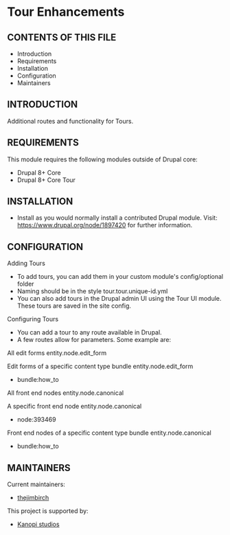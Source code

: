 # Tour Enhancements

CONTENTS OF THIS FILE
---------------------

 * Introduction
 * Requirements
 * Installation
 * Configuration
 * Maintainers


INTRODUCTION
------------

Additional routes and functionality for Tours.


REQUIREMENTS
------------

This module requires the following modules outside of Drupal core:

 * Drupal 8+ Core
 * Drupal 8+ Core Tour


INSTALLATION
------------

 * Install as you would normally install a contributed Drupal module. Visit:
   https://www.drupal.org/node/1897420 for further information.


CONFIGURATION
-------------

Adding Tours
* To add tours, you can add them in your custom module's config/optional folder
* Naming should be in the style tour.tour.unique-id.yml
* You can also add tours in the Drupal admin UI using the Tour UI module.  These
 tours are saved in the site config.

Configuring Tours
* You can add a tour to any route available in Drupal.
* A few routes allow for parameters.  Some example are:

All edit forms
entity.node.edit_form

Edit forms of a specific content type bundle
entity.node.edit_form
- bundle:how_to

All front end nodes
entity.node.canonical

A specific front end node
entity.node.canonical
- node:393469

Front end nodes of a specific content type bundle
entity.node.canonical
- bundle:how_to

MAINTAINERS
-----------

Current maintainers:
 * [thejimbirch](https://www.drupal.org/u/thejimbirch)

This project is supported by:
 * [Kanopi studios](https://www.drupal.org/kanopi-studios)
